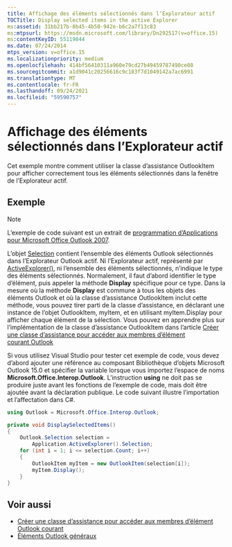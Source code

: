 ```yaml
---
title: Affichage des éléments sélectionnés dans l’Explorateur actif
TOCTitle: Display selected items in the active Explorer
ms:assetid: 31bb217b-8b45-4b50-942e-b6c2a7f13c83
ms:mtpsurl: https://msdn.microsoft.com/library/Dn292517(v=office.15)
ms:contentKeyID: 55119844
ms.date: 07/24/2014
mtps_version: v=office.15
ms.localizationpriority: medium
ms.openlocfilehash: 414bf56410311a960e79cd27b49459787490ce08
ms.sourcegitcommit: a1d9041c20256616c9c183f7d1049142a7ac6991
ms.translationtype: MT
ms.contentlocale: fr-FR
ms.lasthandoff: 09/24/2021
ms.locfileid: "59590757"
---
```

# <a name="display-selected-items-in-the-active-explorer"></a>Affichage des éléments sélectionnés dans l’Explorateur actif

Cet exemple montre comment utiliser la classe d’assistance OutlookItem pour afficher correctement tous les éléments sélectionnés dans la fenêtre de l’Explorateur actif.

## <a name="example"></a>Exemple

> [!NOTE] 
> L’exemple de code suivant est un extrait de [programmation d’Applications pour Microsoft Office Outlook 2007](https://www.amazon.com/gp/product/0735622493?ie=UTF8&tag=msmsdn-20&linkCode=as2&camp=1789&creative=9325&creativeASIN=0735622493).

L’objet [Selection](https://msdn.microsoft.com/library/bb612099\(v=office.15\)) contient l’ensemble des éléments Outlook sélectionnés dans l’Explorateur Outlook actif. Ni l’Explorateur actif, représenté par [ActiveExplorer()](https://msdn.microsoft.com/library/bb647410\(v=office.15\)), ni l’ensemble des éléments sélectionnés, n’indique le type des éléments sélectionnés. Normalement, il faut d’abord identifier le type d’élément, puis appeler la méthode **Display** spécifique pour ce type. Dans la mesure où la méthode **Display** est commune à tous les objets des éléments Outlook et où la classe d’assistance OutlookItem inclut cette méthode, vous pouvez tirer parti de la classe d’assistance, en déclarant une instance de l’objet OutlookItem, myItem, et en utilisant myItem.Display pour afficher chaque élément de la sélection. Vous pouvez en apprendre plus sur l’implémentation de la classe d’assistance OutlookItem dans l’article [Créer une classe d’assistance pour accéder aux membres d’élément courant Outlook](how-to-create-a-helper-class-to-access-common-outlook-item-members.md)

Si vous utilisez Visual Studio pour tester cet exemple de code, vous devez d’abord ajouter une référence au composant Bibliothèque d’objets Microsoft Outlook 15.0 et spécifier la variable lorsque vous importez l’espace de noms **Microsoft.Office.Interop.Outlook**. L’instruction **using** ne doit pas se produire juste avant les fonctions de l’exemple de code, mais doit être ajoutée avant la déclaration publique. Le code suivant illustre l’importation et l’affectation dans C\#.

```csharp
using Outlook = Microsoft.Office.Interop.Outlook;
```


```csharp
private void DisplaySelectedItems()
{
    Outlook.Selection selection =
        Application.ActiveExplorer().Selection;
    for (int i = 1; i <= selection.Count; i++)
    {
        OutlookItem myItem = new OutlookItem(selection[i]);
        myItem.Display();
    }
}
```

## <a name="see-also"></a>Voir aussi

- [Créer une classe d’assistance pour accéder aux membres d’élément Outlook courant](how-to-create-a-helper-class-to-access-common-outlook-item-members.md)
- [Éléments Outlook généraux](general-outlook-items.md)

